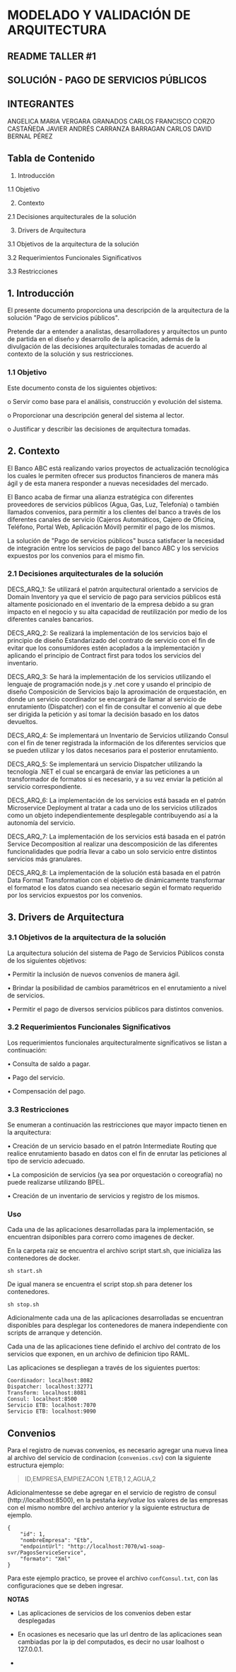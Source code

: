 
# MODELADO Y VALIDACIÓN DE ARQUITECTURA
 
## README TALLER #1

## SOLUCIÓN - PAGO DE SERVICIOS PÚBLICOS

## INTEGRANTES
 

ANGELICA MARIA VERGARA GRANADOS
CARLOS FRANCISCO CORZO CASTAÑEDA
JAVIER ANDRÉS CARRANZA BARRAGAN
CARLOS DAVID BERNAL PÉREZ
 

## Tabla de Contenido

  

1. Introducción

  

1.1 Objetivo

  

2. Contexto

  

2.1 Decisiones arquitecturales de la solución

  

3. Drivers de Arquitectura

  

3.1 Objetivos de la arquitectura de la solución

  

3.2 Requerimientos Funcionales Significativos

  

3.3 Restricciones

  

## 1. Introducción

  

El presente documento proporciona una descripción de la arquitectura de la solución "Pago de servicios públicos".

Pretende dar a entender a analistas, desarrolladores y arquitectos un punto de partida en el diseño y desarrollo de la aplicación, además de la divulgación de las decisiones arquitecturales tomadas de acuerdo al contexto de la solución y sus restricciones.

  

### 1.1 Objetivo

  

Este documento consta de los siguientes objetivos:

  

o Servir como base para el análisis, construcción y evolución del sistema.

  

o Proporcionar una descripción general del sistema al lector.

  

o Justificar y describir las decisiones de arquitectura tomadas.

## 2. Contexto

  

El Banco ABC está realizando varios proyectos de actualización tecnológica los cuales le permiten ofrecer sus productos financieros de manera más ágil y de esta manera responder a nuevas necesidades del mercado.

El Banco acaba de firmar una alianza estratégica con diferentes proveedores de servicios públicos (Agua, Gas, Luz, Telefonía) o también llamados convenios, para permitir a los clientes del banco a través de los diferentes canales de servicio (Cajeros Automáticos, Cajero de Oficina, Teléfono, Portal Web, Aplicación Móvil) permitir el pago de los mismos.

La solución de "Pago de servicios públicos" busca satisfacer la necesidad de integración entre los servicios de pago del banco ABC y los servicios expuestos por los convenios para el mismo fin.

  

### 2.1 Decisiones arquitecturales de la solución

  

DECS_ARQ_1: Se utilizará el patrón arquitectural orientado a servicios de Domain Inventory ya que el servicio de pago para servicios públicos está altamente posicionado en el inventario de la empresa debido a su gran impacto en el negocio y su alta capacidad de reutilización por medio de los diferentes canales bancarios.

  

DECS_ARQ_2: Se realizará la implementación de los servicios bajo el principio de diseño Estandarizado del contrato de servicio con el fin de evitar que los consumidores estén acoplados a la implementación y aplicando el principio de Contract first para todos los servicios del inventario.

  

DECS_ARQ_3: Se hará la implementación de los servicios utilizando el lenguaje de programación node.js y .net core y usando el principio de diseño Composición de Servicios bajo la aproximación de orquestación, en donde un servicio coordinador se encargará de llamar al servicio de enrutamiento (Dispatcher) con el fin de consultar el convenio al que debe ser dirigida la petición y así tomar la decisión basado en los datos devueltos.

  

DECS_ARQ_4: Se implementará un Inventario de Servicios utilizando Consul con el fin de tener registrada la información de los diferentes servicios que se pueden utilizar y los datos necesarios para el posterior enrutamiento.

  

DECS_ARQ_5: Se implementará un servicio Dispatcher utilizando la tecnología .NET el cual se encargará de enviar las peticiones a un transformador de formatos si es necesario, y a su vez enviar la petición al servicio correspondiente.

  

DECS_ARQ_6: La implementación de los servicios está basada en el patrón Microservice Deployment al tratar a cada uno de los servicios utilizados como un objeto independientemente desplegable contribuyendo así a la autonomía del servicio.

  

DECS_ARQ_7: La implementación de los servicios está basada en el patrón Service Decomposition al realizar una descomposición de las diferentes funcionalidades que podría llevar a cabo un solo servicio entre distintos servicios más granulares.

  

DECS_ARQ_8: La implementación de la solución está basada en el patrón Data Format Transformation con el objetivo de dinámicamente transformar el formatod e los datos cuando sea necesario según el formato requerido por los servicios expuestos por los convenios.

  

## 3. Drivers de Arquitectura

  

### 3.1 Objetivos de la arquitectura de la solución

  

La arquitectura solución del sistema de Pago de Servicios Públicos consta de los siguientes objetivos:

  

• Permitir la inclusión de nuevos convenios de manera ágil.

  

• Brindar la posibilidad de cambios paramétricos en el enrutamiento a nivel de servicios.

  

• Permitir el pago de diversos servicios públicos para distintos convenios.

  

### 3.2 Requerimientos Funcionales Significativos

  

Los requerimientos funcionales arquitecturalmente significativos se listan a continuación:

  

• Consulta de saldo a pagar.

  

• Pago del servicio.

  

• Compensación del pago.

  

### 3.3 Restricciones

  

Se enumeran a continuación las restricciones que mayor impacto tienen en la arquitectura:

  

• Creación de un servicio basado en el patrón Intermediate Routing que realice enrutamiento basado en datos con el fin de enrutar las peticiones al tipo de servicio adecuado.

  

• La composición de servicios (ya sea por orquestación o coreografía) no puede realizarse utilizando BPEL.

  

• Creación de un inventario de servicios y registro de los mismos.

  

### Uso 

Cada una de las aplicaciones desarrolladas para la implementación, se encuentran dsiponibles para correro como imagenes de decker. 

En la carpeta raiz se encuentra el archivo script start.sh, que inicializa las contenedores de docker.

    sh start.sh

De igual manera se encuentra el script stop.sh para detener los contenedores.

    sh stop.sh

Adicionalmente cada una de las aplicaciones desarrolladas se encuentran disponibles para desplegar los contenedores de manera independiente con scripts de arranque y detención.

Cada una de las aplicaciones tiene definido el archivo del contrato de los servicios que exponen, en  un archivo de definicion tipo RAML.

Las aplicaciones se despliegan a través de los siguientes puertos:

    Coordinador: localhost:8082
    Dispatcher: localhost:32771
    Transform: localhost:8081
    Consul: localhost:8500
    Servicio ETB: localhost:7070	
    Servicio ETB: localhost:9090	

## Convenios

Para el registro de nuevas convenios, es necesario agregar una nueva linea al archivo del servicio de cordinacion (`convenios.csv`) con la siguiente estructura ejemplo:


> ID,EMPRESA,EMPIEZACON
1,ETB,1
2,AGUA,2

Adicionalmentesse se debe agregar en el servicio de registro de consul (http://localhost:8500),  en la pestaña *key/value* los valores de las empresas con el mismo nombre del archivo anterior y la siguiente estructura de ejemplo.

    {
		"id": 1,
		"nombreEmpresa": "Etb",
		"endpointUrl": "http://localhost:7070/w1-soap-svr/PagosServiceService",
		"formato": "Xml"
	}
    
Para este ejemplo practico, se provee el archivo `confConsul.txt`, con las configuraciones que se deben ingresar.

**NOTAS**

 - Las aplicaciones de servicios de los convenios deben estar
   desplegadas
   
 - En ocasiones es necesario que las url dentro de las aplicaciones sean cambiadas por la ip del computados, es decir no usar loalhost o 127.0.0.1.
 - 
